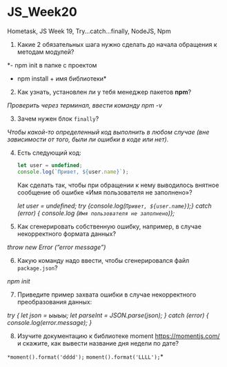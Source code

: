 # JS_Week20
Hometask, JS Week 19, Try...catch...finally, NodeJS, Npm

1. Какие 2 обязательных шага нужно сделать до начала обращения к методам модулей?

*- npm init в папке с проектом
- npm install + имя библиотеки*


2. Как узнать, установлен ли у тебя менеджер пакетов **npm**?

*Проверить через терминал, ввести команду npm -v*

3. Зачем нужен блок `finally`? 

*Чтобы какой-то определенный код выполнить в любом случае (вне зависимости от того, были ли ошибки в коде или нет).*

4. Есть следующий код:
    
    ```jsx
    let user = undefined;
    console.log(`Привет, ${user.name}`);
    ```
    
    Как сделать так, чтобы при обращении к нему выводилось внятное сообщение об ошибке «‎Имя пользователя не заполнено»?
    
    *let user = undefined;
    try {console.log(`Привет, ${user.name}`);}
    catch (error) {
    console.log (`‎Имя пользователя не заполнено`)};*
    
5. Как сгенерировать собственную ошибку, например, в случае некорректного формата данных?

*throw new Error (”error message”)*

6. Какую команду надо ввести, чтобы сгенерировался файл `package.json`?

*npm init* 

7. Приведите пример захвата ошибки в случае некорректного преобразования данных:


*try {
let json = ыыыы;
let parseInt = JSON.parse(json);
}
catch (error) {
console.log(error.message);
}*

8. Изучите документацию к библиотеке moment https://momentjs.com/ и скажите, как вывести название дня недели по дате?

`*moment().format('dddd');`
`moment().format('LLLL');`*
